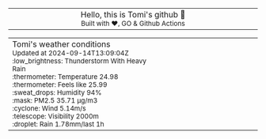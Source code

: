 
<div align="center">
<table>
<tbody>
<td align="center">
<img width="2000" height="0"><br>
Hello, this is Tomi's github 👋<br>
<sup>Built with ❤️, GO & Github Actions</sup><br>
<img width="2000" height="0">
</td>
</tbody>
</table>
</div>
<table>
<tbody>
<td align="left">
<img width="2000" height="0"><br>
Tomi's weather conditions<br>
<sup>Updated at 2024-09-14T13:09:04Z</sup><br>
<sup>:low_brightness: Thunderstorm With Heavy Rain</sup><br>
<sup>:thermometer: Temperature 24.98 </sup><br>
<sup>:thermometer: Feels like 25.99</sup><br>
<sup>:sweat_drops: Humidity 94%</sup><br>
<sup>:mask: PM2.5 35.71 μg/m3</sup><br>
<sup>:cyclone: Wind 5.14m/s </sup><br>
<sup>:telescope: Visibility 2000m </sup><br>
<sup>:droplet: Rain 1.78mm/last 1h </sup><br>
<img width="2000" height="0">
</td>
<td align="left">
<img width="2000" height="0"><br>
<br>
<img width="2000" height="0">
</td>
</tbody>
</table>
</div>
    
